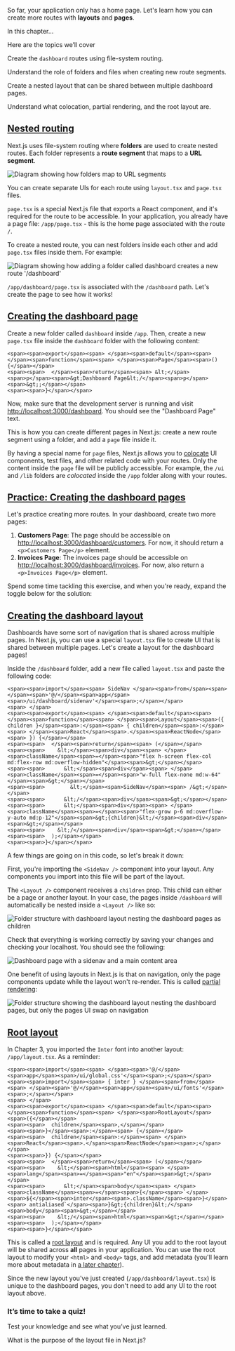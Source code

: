 So far, your application only has a home page. Let's learn how you can create more routes with **layouts** and **pages**.

In this chapter...

Here are the topics we’ll cover

Create the `dashboard` routes using file-system routing.

Understand the role of folders and files when creating new route segments.

Create a nested layout that can be shared between multiple dashboard pages.

Understand what colocation, partial rendering, and the root layout are.

## [Nested routing](https://nextjs.org/learn/dashboard-app/creating-layouts-and-pages#nested-routing)

Next.js uses file-system routing where **folders** are used to create nested routes. Each folder represents a **route segment** that maps to a **URL segment**.

![Diagram showing how folders map to URL segments](https://nextjs.org/_next/image?url=%2Flearn%2Fdark%2Ffolders-to-url-segments.png&w=3840&q=75&dpl=dpl_BpKziPZ8D8KdgtcNYEQc9tyDG4N7)

You can create separate UIs for each route using `layout.tsx` and `page.tsx` files.

`page.tsx` is a special Next.js file that exports a React component, and it's required for the route to be accessible. In your application, you already have a page file: `/app/page.tsx` - this is the home page associated with the route `/`.

To create a nested route, you can nest folders inside each other and add `page.tsx` files inside them. For example:

![Diagram showing how adding a folder called dashboard creates a new route '/dashboard'](https://nextjs.org/_next/image?url=%2Flearn%2Fdark%2Fdashboard-route.png&w=3840&q=75&dpl=dpl_BpKziPZ8D8KdgtcNYEQc9tyDG4N7)

`/app/dashboard/page.tsx` is associated with the `/dashboard` path. Let's create the page to see how it works!

## [Creating the dashboard page](https://nextjs.org/learn/dashboard-app/creating-layouts-and-pages#creating-the-dashboard-page)

Create a new folder called `dashboard` inside `/app`. Then, create a new `page.tsx` file inside the `dashboard` folder with the following content:

```
<span><span>export</span><span> </span><span>default</span><span> </span><span>function</span><span> </span><span>Page</span><span>() {</span></span>
<span><span>  </span><span>return</span><span> &lt;</span><span>p</span><span>&gt;Dashboard Page&lt;/</span><span>p</span><span>&gt;;</span></span>
<span><span>}</span></span>
```

Now, make sure that the development server is running and visit [http://localhost:3000/dashboard](http://localhost:3000/dashboard). You should see the "Dashboard Page" text.

This is how you can create different pages in Next.js: create a new route segment using a folder, and add a `page` file inside it.

By having a special name for `page` files, Next.js allows you to [colocate](https://nextjs.org/docs/app/building-your-application/routing#colocation) UI components, test files, and other related code with your routes. Only the content inside the `page` file will be publicly accessible. For example, the `/ui` and `/lib` folders are _colocated_ inside the `/app` folder along with your routes.

## [Practice: Creating the dashboard pages](https://nextjs.org/learn/dashboard-app/creating-layouts-and-pages#practice-creating-the-dashboard-pages)

Let's practice creating more routes. In your dashboard, create two more pages:

1.  **Customers Page**: The page should be accessible on [http://localhost:3000/dashboard/customers](http://localhost:3000/dashboard/customers). For now, it should return a `<p>Customers Page</p>` element.
2.  **Invoices Page**: The invoices page should be accessible on [http://localhost:3000/dashboard/invoices](http://localhost:3000/dashboard/invoices). For now, also return a `<p>Invoices Page</p>` element.

Spend some time tackling this exercise, and when you're ready, expand the toggle below for the solution:

## [Creating the dashboard layout](https://nextjs.org/learn/dashboard-app/creating-layouts-and-pages#creating-the-dashboard-layout)

Dashboards have some sort of navigation that is shared across multiple pages. In Next.js, you can use a special `layout.tsx` file to create UI that is shared between multiple pages. Let's create a layout for the dashboard pages!

Inside the `/dashboard` folder, add a new file called `layout.tsx` and paste the following code:

```
<span><span>import</span><span> SideNav </span><span>from</span><span> </span><span>'@/</span><span>app</span><span>/ui/dashboard/sidenav'</span><span>;</span></span>
<span> </span>
<span><span>export</span><span> </span><span>default</span><span> </span><span>function</span><span> </span><span>Layout</span><span>({ children }</span><span>:</span><span> { children</span><span>:</span><span> </span><span>React</span><span>.</span><span>ReactNode</span><span> }) {</span></span>
<span><span>  </span><span>return</span><span> (</span></span>
<span><span>    &lt;</span><span>div</span><span> </span><span>className</span><span>=</span><span>"flex h-screen flex-col md:flex-row md:overflow-hidden"</span><span>&gt;</span></span>
<span><span>      &lt;</span><span>div</span><span> </span><span>className</span><span>=</span><span>"w-full flex-none md:w-64"</span><span>&gt;</span></span>
<span><span>        &lt;</span><span>SideNav</span><span> /&gt;</span></span>
<span><span>      &lt;/</span><span>div</span><span>&gt;</span></span>
<span><span>      &lt;</span><span>div</span><span> </span><span>className</span><span>=</span><span>"flex-grow p-6 md:overflow-y-auto md:p-12"</span><span>&gt;{children}&lt;/</span><span>div</span><span>&gt;</span></span>
<span><span>    &lt;/</span><span>div</span><span>&gt;</span></span>
<span><span>  );</span></span>
<span><span>}</span></span>
```

A few things are going on in this code, so let's break it down:

First, you're importing the `<SideNav />` component into your layout. Any components you import into this file will be part of the layout.

The `<Layout />` component receives a `children` prop. This child can either be a page or another layout. In your case, the pages inside `/dashboard` will automatically be nested inside a `<Layout />` like so:

![Folder structure with dashboard layout nesting the dashboard pages as children](https://nextjs.org/_next/image?url=%2Flearn%2Fdark%2Fshared-layout.png&w=3840&q=75&dpl=dpl_BpKziPZ8D8KdgtcNYEQc9tyDG4N7)

Check that everything is working correctly by saving your changes and checking your localhost. You should see the following:

![Dashboard page with a sidenav and a main content area](https://nextjs.org/_next/image?url=%2Flearn%2Fdark%2Fshared-layout-page.png&w=1920&q=75&dpl=dpl_BpKziPZ8D8KdgtcNYEQc9tyDG4N7)

One benefit of using layouts in Next.js is that on navigation, only the page components update while the layout won't re-render. This is called [partial rendering](https://nextjs.org/docs/app/building-your-application/routing/linking-and-navigating#4-partial-rendering):

![Folder structure showing the dashboard layout nesting the dashboard pages, but only the pages UI swap on navigation](https://nextjs.org/_next/image?url=%2Flearn%2Fdark%2Fpartial-rendering-dashboard.png&w=3840&q=75&dpl=dpl_BpKziPZ8D8KdgtcNYEQc9tyDG4N7)

## [Root layout](https://nextjs.org/learn/dashboard-app/creating-layouts-and-pages#root-layout)

In Chapter 3, you imported the `Inter` font into another layout: `/app/layout.tsx`. As a reminder:

```
<span><span>import</span><span> </span><span>'@/</span><span>app</span><span>/ui/global.css'</span><span>;</span></span>
<span><span>import</span><span> { inter } </span><span>from</span><span> </span><span>'@/</span><span>app</span><span>/ui/fonts'</span><span>;</span></span>
<span> </span>
<span><span>export</span><span> </span><span>default</span><span> </span><span>function</span><span> </span><span>RootLayout</span><span>({</span></span>
<span><span>  children</span><span>,</span></span>
<span><span>}</span><span>:</span><span> {</span></span>
<span><span>  children</span><span>:</span><span> </span><span>React</span><span>.</span><span>ReactNode</span><span>;</span></span>
<span><span>}) {</span></span>
<span><span>  </span><span>return</span><span> (</span></span>
<span><span>    &lt;</span><span>html</span><span> </span><span>lang</span><span>=</span><span>"en"</span><span>&gt;</span></span>
<span><span>      &lt;</span><span>body</span><span> </span><span>className</span><span>=</span><span>{</span><span>`</span><span>${</span><span>inter</span><span>.className</span><span>}</span><span> antialiased`</span><span>}&gt;{children}&lt;/</span><span>body</span><span>&gt;</span></span>
<span><span>    &lt;/</span><span>html</span><span>&gt;</span></span>
<span><span>  );</span></span>
<span><span>}</span></span>
```

This is called a [root layout](https://nextjs.org/docs/app/building-your-application/routing/pages-and-layouts#root-layout-required) and is required. Any UI you add to the root layout will be shared across **all** pages in your application. You can use the root layout to modify your `<html>` and `<body>` tags, and add metadata (you'll learn more about metadata in [a later chapter](https://nextjs.org/learn/dashboard-app/adding-metadata)).

Since the new layout you've just created (`/app/dashboard/layout.tsx`) is unique to the dashboard pages, you don't need to add any UI to the root layout above.

### It’s time to take a quiz!

Test your knowledge and see what you’ve just learned.

What is the purpose of the layout file in Next.js?